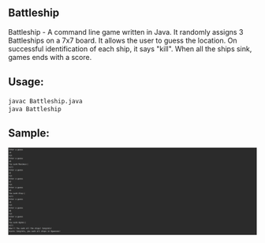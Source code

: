 Battleship
-----------
Battleship - A command line game written in Java.
It randomly assigns 3 Battleships on a 7x7 board. It allows the user to guess the location.
On successful identification of each ship, it says "kill". When all the ships sink, games ends with a score.

Usage:
------
```
javac Battleship.java
java Battleship
```

Sample:
--------

![Screenshot](Battleship.png)